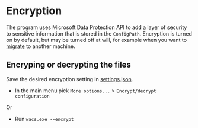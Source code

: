 ---
---
# Encryption
The program uses Microsoft Data Protection API to add a layer of security 
to sensitive information that is stored in the `ConfigPath`. Encryption is
turned on by default, but may be turned off at will, for example when you 
want to [migrate](/manual/migration) to another machine.

## Encryping or decrypting the files
Save the desired encryption setting in [settings.json](/reference/settings).

- In the main menu pick `More options...` > `Encrypt/decrypt configuration`

Or 

- Run `wacs.exe --encrypt`